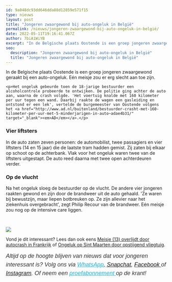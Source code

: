 ```yaml
---
id: 9a048dc93dd646dda88d12859e571f15
type: nieuws
layout: post
title: "Jongeren zwaargewond bij auto-ongeluk in België"
permalink: /nieuws/jongeren-zwaargewond-bij-auto-ongeluk-in-belgië/
date: 2022-05-11T19:16:41.067Z
author: 7biA1WiYB
excerpt: "In de Belgische plaats Oostende is een groep jongeren zwaargewond geraakt bij een auto-ongeluk. Eén meisje zou er erg slecht aan toe zijn.  "
seo:
  description: "Jongeren zwaargewond bij auto-ongeluk in België"
  title: "Jongeren zwaargewond bij auto-ongeluk in België"
---
```

In de Belgische plaats Oostende is een groep jongeren zwaargewond geraakt bij een auto-ongeluk. Eén meisje zou er erg slecht aan toe zijn.  

    <p>Het ongeluk gebeurde toen de 18-jarige bestuurder een alcoholcontrole probeerde te ontwijken. De politie ging achter de auto aan, waarna de crash volgde. 'Het voertuig knalde met 160 kilometer per uur tegen een wand. Daarbij raakte de wagen een gasleiding en ontstond er een lek', vertelde de burgemeester van Oostende volgens het <a href="http://www.ad.nl/buitenland/bestuurder-crasht-met-160-kilometer-per-uur-met-5-minderjarigen-in-auto~adae4b31/" target="_blank"><em>AD</em></a>.</p>
<h3>Vier liftsters</h3>
<p>In de auto zaten zeven personen: de automobilist, twee passagiers en vier liftsters (14 en 15 jaar) die de laatste tram hadden gemist. Zij zaten bij elkaar op schoot op de achterbank. Vlak voor het ongeluk waren twee van de liftsters uitgestapt. De auto reed daarna met twee open achterdeuren verder.</p>
<h3>Op de vlucht</h3>
<p>Na het ongeluk sloeg de bestuurder op de vlucht. De andere vier jongeren raakten gewond en zijn door de brandweer uit de auto gehaald. 'Ze waren bij bewustzijn, maar liepen botbreuken op. Ze zijn allevier naar het ziekenhuis overgebracht', zegt Philip Recour van de brandweer. Eén meisje zou nog op de intensive care liggen.</p>
<p> </p>
<div class="kader">
<p><img class="kaderafbeelding" src="https://7dagen.netlify.app/sites/default/files/ff.png"></p>
<p>Vond je dit interessant? Lees dan ook eens <a href="https://7dagen.netlify.app/nieuws/meisje-13-overlijdt-door-autocrash-frankrijk">Meisje (13) overlijdt door autocrash in Frankrijk</a> of <a href="https://7dagen.netlify.app/nieuws/ongeluk-op-sint-maarten-door-opstijgend-vliegtuig">Ongeluk op Sint Maarten door opstijgend vliegtuig</a>.</p>
<p><em style="box-sizing: inherit; color: rgb(51, 51, 51); font-family: &quot;PT Sans&quot;, sans-serif; font-size: 18px; line-height: 27px;">Altijd op de hoogte blijven van nieuws dat voor jongeren interessant is? Volg ons via </em><em style="box-sizing: inherit; color: rgb(34, 179, 224); transition: color 0.3s ease; font-family: &quot;PT Sans&quot;, sans-serif; font-size: 18px; line-height: 27px;"><a href="https://7dagen.netlify.app/whatsapp" style="box-sizing: inherit; color: rgb(34, 179, 224); transition: color 0.3s ease; font-family: &quot;PT Sans&quot;, sans-serif; font-size: 18px; line-height: 27px;">WhatsApp</a></em><em style="box-sizing: inherit; color: rgb(51, 51, 51); font-family: &quot;PT Sans&quot;, sans-serif; font-size: 18px; line-height: 27px;">,</em><em style="box-sizing: inherit; color: rgb(34, 179, 224); transition: color 0.3s ease; font-family: &quot;PT Sans&quot;, sans-serif; font-size: 18px; line-height: 27px;"><a href="https://7dagen.netlify.app/whatsapp" style="box-sizing: inherit; color: rgb(34, 179, 224); transition: color 0.3s ease; font-family: &quot;PT Sans&quot;, sans-serif; font-size: 18px; line-height: 27px;"> </a></em><em style="box-sizing: inherit; color: rgb(51, 51, 51); font-family: &quot;PT Sans&quot;, sans-serif; font-size: 18px; line-height: 27px;"><a href="https://www.snapchat.com/add/sevendaysnl">Snapchat</a>, <a href="https://www.facebook.com/7Daysnl?ref=bookmarks">Facebook </a>of <a href="https://instagram.com/7DAysnl/">Instagram</a>. Of </em><em style="box-sizing: inherit; color: rgb(51, 51, 51); font-family: &quot;PT Sans&quot;, sans-serif; font-size: 18px; line-height: 27px;">neem een </em><a href="https://abonneren.sevendays.nl/abonneren/abonnementen/ae/artikel" style="box-sizing: inherit; color: rgb(34, 179, 224); transition: color 0.3s ease; font-family: &quot;PT Sans&quot;, sans-serif; font-size: 18px; line-height: 27px;"><em style="box-sizing: inherit;">proefabonnement </em></a><em style="box-sizing: inherit; color: rgb(51, 51, 51); font-family: &quot;PT Sans&quot;, sans-serif; font-size: 18px; line-height: 27px;">op de krant!</em></p>
</div>
  

